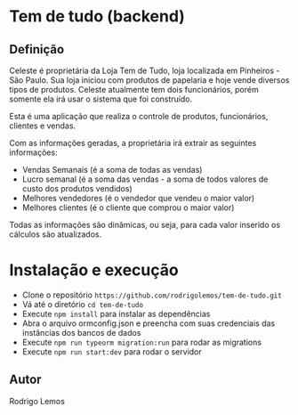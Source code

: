 # Tem de tudo (backend)

## Definição

Celeste é proprietária da Loja Tem de Tudo, loja localizada em Pinheiros - São Paulo. Sua loja iniciou com produtos de papelaria e hoje vende diversos tipos de produtos. Celeste atualmente tem dois funcionários, porém somente ela irá usar o sistema que foi construído.

Esta é uma aplicação que realiza o controle de produtos, funcionários, clientes e vendas.

Com as informações geradas, a proprietária irá extrair as seguintes informações:

- Vendas Semanais (é a soma de todas as vendas)
- Lucro semanal (é a soma das vendas - a soma de todos valores de custo dos produtos vendidos)
- Melhores vendedores (é o vendedor que vendeu o maior valor)
- Melhores clientes (é o cliente que comprou o maior valor)

Todas as informações são dinâmicas, ou seja, para cada valor inserido os cálculos são atualizados.

# Instalação e execução

- Clone o repositório ```https://github.com/rodrigolemos/tem-de-tudo.git```
- Vá até o diretório ```cd tem-de-tudo```
- Execute ```npm install``` para instalar as dependências
- Abra o arquivo ormconfig.json e preencha com suas credenciais das instâncias dos bancos de dados
- Execute ```npm run typeorm migration:run``` para rodar as migrations 
- Execute ```npm run start:dev``` para rodar o servidor

## Autor

Rodrigo Lemos

